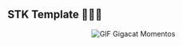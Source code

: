 ## STK Template 🤑🤑🤑

<p align='center'>
  <img src='./img/giga-gigacat.gif' alt='GIF'>
  Gigacat Momentos
</p>

